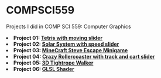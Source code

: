 # COMPSCI559

<p> Projects I did in COMP SCI 559: Computer Graphics
  <li> <b>Project 01: <a href="https://github.com/arunike/COMPSCI559/blob/main/Project%2001/Programming%20Assignment%20%231.pdf" target="blank">Tetris with moving slider</a> </b> </li> 
  <li> <b>Project 02: <a href="https://github.com/arunike/COMPSCI559/blob/main/Project%2002/Programming%20Assignment%20%232.pdf" target="blank">Solar System with speed slider</a> </b </li>
  <li> <b>Project 03: <a href="https://github.com/arunike/COMPSCI559/blob/main/Project%2003/Programming%20Assignment%20%233.pdf" target="blank">MineCraft Steve Escape Minigame</a> </b </li>
  <li> <b>Project 04: <a href="https://github.com/arunike/COMPSCI559/blob/main/Project%2004/Programming%20Assignment%20%234.pdf" target="blank">Crazy Rollercoaster with track and cart slider</a> </b </li>
  <li> <b>Project 05: <a href="https://github.com/arunike/COMPSCI559/blob/main/Project%2005/Programming%20Assignment%20%235.pdf" target="blank">3D Tightrope Walker</a> </b </li>
  <li> <b>Project 06: <a href="https://github.com/arunike/COMPSCI559/blob/main/Project%2005/Programming%20Assignment%20%236.pdf" target="blank">GLSL Shader</a> </b </li>
</p>
